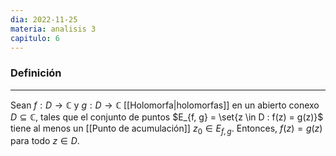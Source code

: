 ```yaml
---
dia: 2022-11-25
materia: analisis 3
capitulo: 6
---
```

### Definición
---
Sean $f : D \to \mathbb{C}$ y $g : D \to \mathbb{C}$ [[Holomorfa|holomorfas]] en un abierto conexo $D \subseteq \mathbb{C}$, tales que el conjunto de puntos $E_{f, g} = \set{z \in D : f(z) = g(z)}$ tiene al menos un [[Punto de acumulación]] $z_0 \in E_{f, g}$. Entonces, $f(z) = g(z)$ para todo $z \in D$.